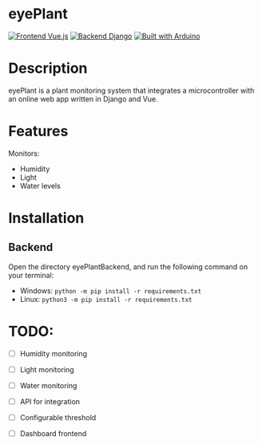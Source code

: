 # eyePlant
[![Frontend Vue.js](https://img.shields.io/badge/Frontend-Vue.js-%234FC08D.svg?logo=vue.js&style=for-the-badge)](https://vuejs.org/)
[![Backend Django](https://img.shields.io/badge/Backend-Django-%23092E20.svg?logo=django&style=for-the-badge)](https://www.djangoproject.com/)
[![Built with Arduino](https://img.shields.io/badge/Built%20with-Arduino-%2300979D.svg?logo=arduino&style=for-the-badge)](https://www.arduino.cc/)

# Description
eyePlant is a plant monitoring system that integrates a microcontroller with an online web app written in Django and Vue.

# Features
Monitors:
- Humidity
- Light
- Water levels

# Installation
## Backend
Open the directory eyePlantBackend, and run the following command on your terminal: 
- Windows:
`python -m pip install -r requirements.txt`
- Linux:
`python3 -m pip install -r requirements.txt`

# TODO:
- [ ] Humidity monitoring
- [ ] Light monitoring
- [ ] Water monitoring
- [ ] API for integration
- [ ] Configurable threshold
- [ ] Dashboard frontend

